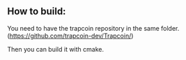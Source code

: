 ## How to build:

You need to have the trapcoin repository in the same folder. (https://github.com/trapcoin-dev/Trapcoin/)

Then you can build it with cmake.
